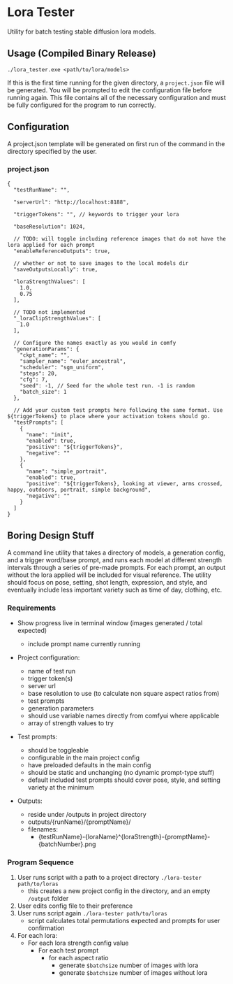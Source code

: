 # Lora Tester

Utility for batch testing stable diffusion lora models.

## Usage (Compiled Binary Release)

`./lora_tester.exe <path/to/lora/models>`

If this is the first time running for the given directory, a `project.json` file will be generated. You will be prompted to edit the configuration file before running again. This file contains all of the
necessary configuration and must be fully configured for the program to run correctly.

## Configuration
A project.json template will be generated on first run of the command in the directory specified by the user.
### project.json
```
{
  "testRunName": "",

  "serverUrl": "http://localhost:8188",

  "triggerTokens": "", // keywords to trigger your lora

  "baseResolution": 1024,

  // TODO: will toggle including reference images that do not have the lora applied for each prompt
  "enableReferenceOutputs": true, 

  // whether or not to save images to the local models dir
  "saveOutputsLocally": true,

  "loraStrengthValues": [
    1.0,
    0.75
  ],

  // TODO not implemented
  "_loraClipStrengthValues": [
    1.0
  ],

  // Configure the names exactly as you would in comfy
  "generationParams": {
    "ckpt_name": "",
    "sampler_name": "euler_ancestral",
    "scheduler": "sgm_uniform",
    "steps": 20,
    "cfg": 7,
    "seed": -1, // Seed for the whole test run. -1 is random
    "batch_size": 1
  },

  // Add your custom test prompts here following the same format. Use ${triggerTokens} to place where your activation tokens should go.
  "testPrompts": [
    {
      "name": "init",
      "enabled": true,
      "positive": "${triggerTokens}",
      "negative": ""
    },
    {
      "name": "simple_portrait",
      "enabled": true,
      "positive": "${triggerTokens}, looking at viewer, arms crossed, happy, outdoors, portrait, simple background",
      "negative": ""
    }
  ]
}
```

## Boring Design Stuff

A command line utility that takes a directory of models, a generation config,
and a trigger word/base prompt, and runs each model at different strength
intervals through a series of pre-made prompts. For each prompt, an output
without the lora applied will be included for visual reference. The utility
should focus on pose, setting, shot length, expression, and style, and
eventually include less important variety such as time of day, clothing, etc.

### Requirements

- Show progress live in terminal window (images generated / total expected)
  - include prompt name currently running

- Project configuration:
  - name of test run
  - trigger token(s)
  - server url
  - base resolution to use (to calculate non square aspect ratios from)
  - test prompts
  - generation parameters
  - should use variable names directly from comfyui where applicable
  - array of strength values to try
- Test prompts:
  - should be toggleable
  - configurable in the main project config
  - have preloaded defaults in the main config
  - should be static and unchanging (no dynamic prompt-type stuff)
  - default included test prompts should cover pose, style, and setting variety
    at the minimum
- Outputs:
  - reside under /outputs in project directory
  - outputs/{runName}/{promptName}/
  - filenames:
    - {testRunName}-{loraName}^{loraStrength}-{promptName}-{batchNumber}.png

### Program Sequence

1. User runs script with a path to a project directory
   `./lora-tester path/to/loras`
   - this creates a new project config in the directory, and an empty `/output`
     folder
1. User edits config file to their preference
1. User runs script again `./lora-tester path/to/loras`
   - script calculates total permutations expected and prompts for user
     confirmation
1. For each lora:
   - For each lora strength config value
     - For each test prompt
       - for each aspect ratio
         - generate `$batchsize` number of images with lora
         - generate `$batchsize` number of images without lora
